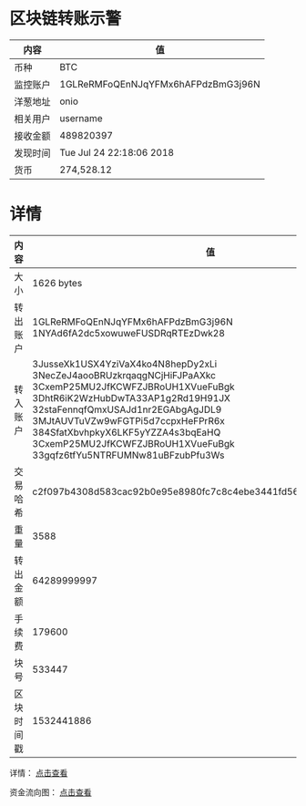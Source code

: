 ﻿# 区块链转账示警
|内容|值|
| ----- | ---- |
| 币种 | BTC |
|监控账户 | 1GLReRMFoQEnNJqYFMx6hAFPdzBmG3j96N |
 |洋葱地址 | onio | 
 |相关用户 | username | 
|接收金额 | 489820397 |
|发现时间 |Tue Jul 24 22:18:06 2018|
|货币 |274,528.12 |


# 详情
|内容|值|
| ---  |  ----- |
|大小   | 1626 bytes |
|转出账户 |  1GLReRMFoQEnNJqYFMx6hAFPdzBmG3j96N<br/>  1NYAd6fA2dc5xowuweFUSDRqRTEzDwk28<br/>  |
|转入账户 |  3JusseXk1USX4YziVaX4ko4N8hepDy2xLi<br/>  3NecZeJ4aooBRUzkrqaqgNCjHiFJPaAXkc<br/>  3CxemP25MU2JfKCWFZJBRoUH1XVueFuBgk<br/>  3DhtR6iK2WzHubDwTA33AP1g2Rd19H91JX<br/>  32staFennqfQmxUSAJd1nr2EGAbgAgJDL9<br/>  3MJtAUVTuVZw9wFGTPi5d7ccpxHeFPrR6x<br/>  384SfatXbvhpkyX6LKF5yYZZA4s3bqEaHQ<br/>  3CxemP25MU2JfKCWFZJBRoUH1XVueFuBgk<br/>  33gqfz6tfYu5NTRFUMNw81uBFzubPfu3Ws<br/>  |
|交易哈希 | c2f097b4308d583cac92b0e95e8980fc7c8c4ebe3441fd56b223890415e0ef7a |
|重量 | 3588 |
|转出金额 | 64289999997 |
|手续费 | 179600 |
|块号 |533447|
|区块时间戳 | 1532441886 |


详情： [点击查看]( https://blockchain.info/tx/c2f097b4308d583cac92b0e95e8980fc7c8c4ebe3441fd56b223890415e0ef7a)

资金流向图： [点击查看](https://blockchain.info/tree/362375455)